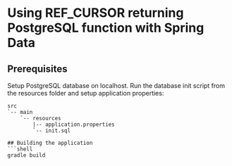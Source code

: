 # Using REF_CURSOR returning PostgreSQL function with Spring Data

## Prerequisites
Setup PostgreSQL database on localhost.
Run the database init script from the resources folder and setup application properties:
```
src
`-- main
    `-- resources
        |-- application.properties
        `-- init.sql

## Building the application
```shell
gradle build
```
